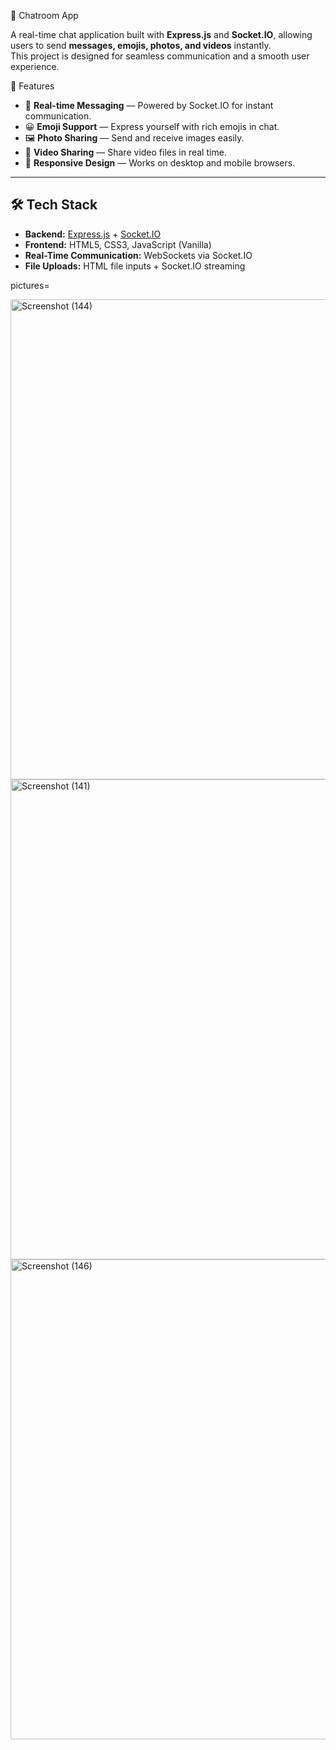 💬 Chatroom App

A real-time chat application built with **Express.js** and **Socket.IO**, allowing users to send **messages, emojis, photos, and videos** instantly.  
This project is designed for seamless communication and a smooth user experience.

 🚀 Features

- 📡 **Real-time Messaging** — Powered by Socket.IO for instant communication.
- 😀 **Emoji Support** — Express yourself with rich emojis in chat.
- 🖼 **Photo Sharing** — Send and receive images easily.
- 🎥 **Video Sharing** — Share video files in real time.
- 📱 **Responsive Design** — Works on desktop and mobile browsers.

---

## 🛠 Tech Stack

- **Backend:** [Express.js](https://expressjs.com/) + [Socket.IO](https://socket.io/)
- **Frontend:** HTML5, CSS3, JavaScript (Vanilla)
- **Real-Time Communication:** WebSockets via Socket.IO
- **File Uploads:** HTML file inputs + Socket.IO streaming

pictures=

<img width="1366" height="768" alt="Screenshot (144)" src="https://github.com/user-attachments/assets/b7a46794-e7da-42f3-b23b-a2bd8fbc533a" />


<img width="1366" height="768" alt="Screenshot (141)" src="https://github.com/user-attachments/assets/f327f3eb-551f-4670-908f-9ae8127e349e" />

<img width="1366" height="768" alt="Screenshot (146)" src="https://github.com/user-attachments/assets/3e6291db-12ef-4a8b-af2b-d037440dbb0b" />

